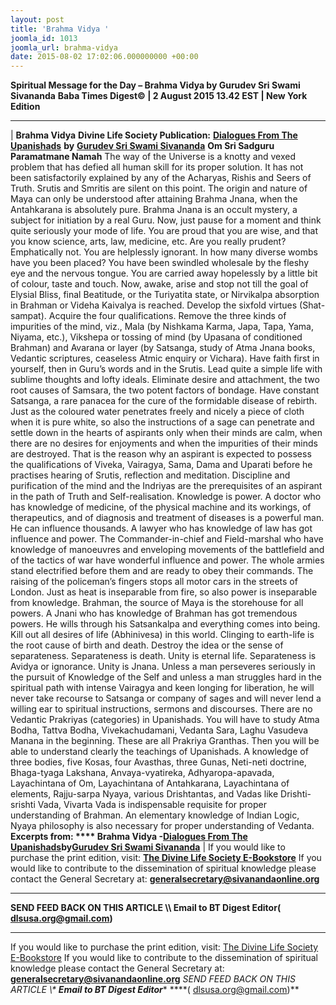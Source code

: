 ```yaml
---
layout: post
title: 'Brahma Vidya '
joomla_id: 1013
joomla_url: brahma-vidya
date: 2015-08-02 17:02:06.000000000 +00:00
---
```

**Spiritual Message for the Day – Brahma Vidya by Gurudev Sri Swami Sivananda**
 **Baba Times Digest© | 2 August 2015 13.42 EST | New York Edition**
* * *
| 
**Brahma Vidya**
**Divine Life Society Publication:** [**Dialogues From The Upanishads**](http://www.dlshq.org/books/es78.htm#intro) **by** [**Gurudev Sri Swami Sivananda**](http://www.dlshq.org/saints/siva.htm)
**Om Sri Sadguru Paramatmane Namah**
The way of the Universe is a knotty and vexed problem that has defied all human skill for its proper solution. It has not been satisfactorily explained by any of the Acharyas, Rishis and Seers of Truth. Srutis and Smritis are silent on this point. The origin and nature of Maya can only be understood after attaining Brahma Jnana, when the Antahkarana is absolutely pure. Brahma Jnana is an occult mystery, a subject for initiation by a real Guru.
Now, just pause for a moment and think quite seriously your mode of life. You are proud that you are wise, and that you know science, arts, law, medicine, etc. Are you really prudent? Emphatically not. You are helplessly ignorant. In how many diverse wombs have you been placed? You have been swindled wholesale by the fleshy eye and the nervous tongue. You are carried away hopelessly by a little bit of colour, taste and touch.
Now, awake, arise and stop not till the goal of Elysial Bliss, final Beatitude, or the Turiyatita state, or Nirvikalpa absorption in Brahman or Videha Kaivalya is reached. Develop the sixfold virtues (Shat-sampat). Acquire the four qualifications. Remove the three kinds of impurities of the mind, viz., Mala (by Nishkama Karma, Japa, Tapa, Yama, Niyama, etc.), Vikshepa or tossing of mind (by Upasana of conditioned Brahman) and Avarana or layer (by Satsanga, study of Atma Jnana books, Vedantic scriptures, ceaseless Atmic enquiry or Vichara). Have faith first in yourself, then in Guru’s words and in the Srutis. Lead quite a simple life with sublime thoughts and lofty ideals. Eliminate desire and attachment, the two root causes of Samsara, the two potent factors of bondage. Have constant Satsanga, a rare panacea for the cure of the formidable disease of rebirth.
Just as the coloured water penetrates freely and nicely a piece of cloth when it is pure white, so also the instructions of a sage can penetrate and settle down in the hearts of aspirants only when their minds are calm, when there are no desires for enjoyments and when the impurities of their minds are destroyed. That is the reason why an aspirant is expected to possess the qualifications of Viveka, Vairagya, Sama, Dama and Uparati before he practises hearing of Srutis, reflection and meditation. Discipline and purification of the mind and the Indriyas are the prerequisites of an aspirant in the path of Truth and Self-realisation.
Knowledge is power. A doctor who has knowledge of medicine, of the physical machine and its workings, of therapeutics, and of diagnosis and treatment of diseases is a powerful man. He can influence thousands. A lawyer who has knowledge of law has got influence and power. The Commander-in-chief and Field-marshal who have knowledge of manoeuvres and enveloping movements of the battlefield and of the tactics of war have wonderful influence and power. The whole armies stand electrified before them and are ready to obey their commands. The raising of the policeman’s fingers stops all motor cars in the streets of London. Just as heat is inseparable from fire, so also power is inseparable from knowledge. Brahman, the source of Maya is the storehouse for all powers. A Jnani who has knowledge of Brahman has got tremendous powers. He wills through his Satsankalpa and everything comes into being.
Kill out all desires of life (Abhinivesa) in this world. Clinging to earth-life is the root cause of birth and death. Destroy the idea or the sense of separateness. Separateness is death. Unity is eternal life. Separateness is Avidya or ignorance. Unity is Jnana.
Unless a man perseveres seriously in the pursuit of Knowledge of the Self and unless a man struggles hard in the spiritual path with intense Vairagya and keen longing for liberation, he will never take recourse to Satsanga or company of sages and will never lend a willing ear to spiritual instructions, sermons and discourses.
There are no Vedantic Prakriyas (categories) in Upanishads. You will have to study Atma Bodha, Tattva Bodha, Vivekachudamani, Vedanta Sara, Laghu Vasudeva Manana in the beginning. These are all Prakriya Granthas. Then you will be able to understand clearly the teachings of Upanishads. A knowledge of three bodies, five Kosas, four Avasthas, three Gunas, Neti-neti doctrine, Bhaga-tyaga Lakshana, Anvaya-vyatireka, Adhyaropa-apavada, Layachintana of Om, Layachintana of Antahkarana, Layachintana of elements, Rajju-sarpa Nyaya, various Drishtantas, and Vadas like Drishti-srishti Vada, Vivarta Vada is indispensable requisite for proper understanding of Brahman. An elementary knowledge of Indian Logic, Nyaya philosophy is also necessary for proper understanding of Vedanta.
**Excerpts from: **** Brahma Vidya -**[**Dialogues From The Upanishads**](http://www.dlshq.org/books/es78.htm#intro)**by**[**Gurudev Sri Swami Sivananda**](http://www.dlshq.org/saints/siva.htm)
 |
If you would like to purchase the print edition, visit: **[The Divine Life Society E-Bookstore](http://www.dlshq.org/download/download.htm)**
If you would like to contribute to the dissemination of spiritual knowledge please contact the General Secretary at: [](mailto:%20%3Cscript%20type=%27text/javascript%27%3E%20%3C%21--%20var%20prefix%20=%20%27ma%27%20+%20%27il%27%20+%20%27to%27;%20var%20path%20=%20%27hr%27%20+%20%27ef%27%20+%20%27=%27;%20var%20addy57016%20=%20%27generalsecretary%27%20+%20%27@%27;%20addy57016%20=%20addy57016%20+%20%27sivanandaonline%27%20+%20%27.%27%20+%20%27org%27;%20document.write%28%27%3Ca%20%27%20+%20path%20+%20%27%5C%27%27%20+%20prefix%20+%20%27:%27%20+%20addy57016%20+%20%27%5C%27%3E%27%29;%20document.write%28addy57016%29;%20document.write%28%27%3C%5C/a%3E%27%29;%20//--%3E%5Cn%20%3C/script%3E%3Cscript%20type=%27text/javascript%27%3E%20%3C%21--%20document.write%28%27%3Cspan%20style=%5C%27display:%20none;%5C%27%3E%27%29;%20//--%3E%20%3C/script%3EThis%20email%20address%20is%20being%20protected%20from%20spambots.%20You%20need%20JavaScript%20enabled%20to%20view%20it.%20%3Cscript%20type=%27text/javascript%27%3E%20%3C%21--%20document.write%28%27%3C/%27%29;%20document.write%28%27span%3E%27%29;%20//--%3E%20%3C/script%3E?subject=Contribution%20to%20Dissemination%20of%20Spiritual%20Knowledge) **generalsecretary@sivanandaonline.org**
****
**SEND FEED BACK ON THIS ARTICLE \\\ Email to BT Digest Editor[](mailto:%20%3Cscript%20type=%27text/javascript%27%3E%20%3C%21--%20var%20prefix%20=%20%27ma%27%20+%20%27il%27%20+%20%27to%27;%20var%20path%20=%20%27hr%27%20+%20%27ef%27%20+%20%27=%27;%20var%20addy72654%20=%20%27dlsusa.org%27%20+%20%27@%27;%20addy72654%20=%20addy72654%20+%20%27gmail%27%20+%20%27.%27%20+%20%27com%27;%20document.write%28%27%3Ca%20%27%20+%20path%20+%20%27%5C%27%27%20+%20prefix%20+%20%27:%27%20+%20addy72654%20+%20%27%5C%27%3E%27%29;%20document.write%28addy72654%29;%20document.write%28%27%3C%5C/a%3E%27%29;%20//--%3E%5Cn%20%3C/script%3E%3Cscript%20type=%27text/javascript%27%3E%20%3C%21--%20document.write%28%27%3Cspan%20style=%5C%27display:%20none;%5C%27%3E%27%29;%20//--%3E%20%3C/script%3EThis%20email%20address%20is%20being%20protected%20from%20spambots.%20You%20need%20JavaScript%20enabled%20to%20view%20it.%20%3Cscript%20type=%27text/javascript%27%3E%20%3C%21--%20document.write%28%27%3C/%27%29;%20document.write%28%27span%3E%27%29;%20//--%3E%20%3C/script%3E?subject=DLS%20Posts)( [dlsusa.org@gmail.com](mailto:dlsusa.org@gmail.com))**
* * *
  
If you would like to purchase the print edition, visit: [The Divine Life Society E-Bookstore](http://www.dlshq.org/download/download.htm)
If you would like to contribute to the dissemination of spiritual knowledge please contact the General Secretary at: **[generalsecretary@sivanandaonline.org](mailto:generalsecretary@sivanandaonline.org)**
**SEND FEED BACK ON THIS ARTICLE \\\**  **Email to BT Digest Editor**** [](mailto:%20%3Cscript%20type=%27text/javascript%27%3E%20%3C%21--%20var%20prefix%20=%20%27ma%27%20+%20%27il%27%20+%20%27to%27;%20var%20path%20=%20%27hr%27%20+%20%27ef%27%20+%20%27=%27;%20var%20addy72654%20=%20%27dlsusa.org%27%20+%20%27@%27;%20addy72654%20=%20addy72654%20+%20%27gmail%27%20+%20%27.%27%20+%20%27com%27;%20document.write%28%27%3Ca%20%27%20+%20path%20+%20%27%5C%27%27%20+%20prefix%20+%20%27:%27%20+%20addy72654%20+%20%27%5C%27%3E%27%29;%20document.write%28addy72654%29;%20document.write%28%27%3C%5C/a%3E%27%29;%20//--%3E%5Cn%20%3C/script%3E%3Cscript%20type=%27text/javascript%27%3E%20%3C%21--%20document.write%28%27%3Cspan%20style=%5C%27display:%20none;%5C%27%3E%27%29;%20//--%3E%20%3C/script%3EThis%20email%20address%20is%20being%20protected%20from%20spambots.%20You%20need%20JavaScript%20enabled%20to%20view%20it.%20%3Cscript%20type=%27text/javascript%27%3E%20%3C%21--%20document.write%28%27%3C/%27%29;%20document.write%28%27span%3E%27%29;%20//--%3E%20%3C/script%3E?subject=DLS%20Posts)****( [dlsusa.org@gmail.com](mailto:dlsusa.org@gmail.com))**  
